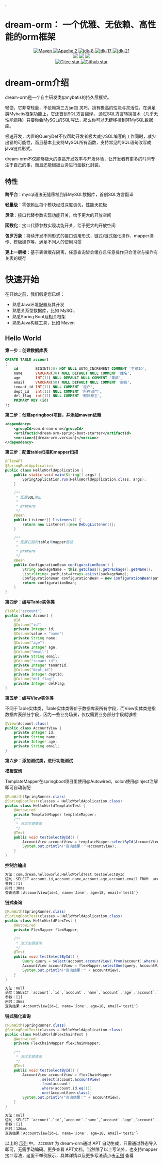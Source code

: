 <img src="./doc/public/logo.png" style="zoom:25%;" />


# dream-orm： 一个优雅、无依赖、高性能的orm框架

<p align="center">
    <a target="_blank" href="https://search.maven.org/search?q=dream-orm">
        <img src="https://img.shields.io/maven-central/v/com.dream-orm/dream-orm?label=Maven%20Central" alt="Maven" />
    </a>
    <a target="_blank" href="https://www.apache.org/licenses/LICENSE-2.0.txt">
		<img src="https://img.shields.io/:license-Apache2-blue.svg" alt="Apache 2" />
	</a>
    <a target="_blank" href="https://www.oracle.com/java/technologies/javase/javase-jdk8-downloads.html">
		<img src="https://img.shields.io/badge/JDK-8-green.svg" alt="jdk-8" />
	</a>
    <a target="_blank" href="https://www.oracle.com/java/technologies/javase/jdk17-archive-downloads.html">
		<img src="https://img.shields.io/badge/JDK-17-green.svg" alt="jdk-17" />
	</a>
    <a target="_blank" href="https://www.oracle.com/java/technologies/javase/jdk21-archive-downloads.html">
		<img src="https://img.shields.io/badge/JDK-21-green.svg" alt="jdk-21" />
	</a>
    <br />
        <img src="https://img.shields.io/badge/SpringBoot-v2.x-blue">
        <img src="https://img.shields.io/badge/SpringBoot-v3.x-blue">
        <a target="_blank" href='https://gitee.com/noear/solon'><img src="https://img.shields.io/badge/Solon-v2.x-blue"></a>
    <br />
    <a target="_blank" href='https://gitee.com/moxiaoai/dream-orm'>
		<img src='https://gitee.com/moxiaoai/dream-orm/badge/star.svg' alt='Gitee star'/>
	</a>
    <a target="_blank" href='https://github.com/dream-orm/dream-orm'>
		<img src="https://img.shields.io/github/stars/dream-orm/dream-orm.svg?logo=github" alt="Github star"/>
	</a>
</p>

# dream-orm介绍

dream-orm是一个自主研发类似mybatis的持久层框架。

轻便，它非常轻量，不依赖第三方jar包 灵巧，拥有极高的性能与灵活性，在满足类Mybatis框架功能上，它还首创SQL方言翻译，
通过SQL方言转换技术（几乎无性能损耗）只要你会MySQL的SQL写法，那么你可以无缝移植到非MySQL数据库。

极速开发，内置的QueryDef不仅帮助开发者极大减少SQL编写的工作同时，减少出错的可能性，而且基本上支持MySQL所有函数，支持常见的SQL语句改写成java链式形式。

dream-orm不仅能够极大的提高开发效率与开发体验，让开发者有更多的时间专注于自己的事，而且还能根据业务进行函数化封装。

## 特性

**跨平台**：mysql语法无缝移植到非MySQL数据库，首创SQL方言翻译

**轻量级**：零依赖且每个模块经过深度调优，性能天花板

**灵活**：接口代替参数实现功能开关，给予更大的开放空间

**函数化**：接口代替参数实现功能开关，给予更大的开放空间

**包罗万象**：持续开发不同形式的接口调用形式，链式\链式强化操作、mapper操作、模板操作等，满足不同人的使用习惯

**更上一层楼**：基于表做缓存隔离，任意查询皆会缓存且任意操作只会清空与操作有关表的缓存

# 快速开始
在开始之前，我们假定您已经：

- 熟悉Java环境配置及其开发
- 熟悉关系型数据库，比如 MySQL
- 熟悉Spring Boot及相关框架
- 熟悉Java构建工具，比如 Maven

##  Hello World

**第一步：创建数据库表**

```sql
CREATE TABLE account
(
    id        BIGINT(20) NOT NULL AUTO_INCREMENT COMMENT '主键ID',
    name      VARCHAR(30) NULL DEFAULT NULL COMMENT '姓名',
    age       INT(11) NULL DEFAULT NULL COMMENT '年龄',
    email     VARCHAR(50) NULL DEFAULT NULL COMMENT '邮箱',
    tenant_id INT(11) NULL COMMENT '租户',
    dept_id   int(11) NULL COMMENT '所在部门',
    del_flag  int(11) NULL COMMENT '删除标志',
    PRIMARY KEY (id)
);
```

**第二步：创建springboot项目，并添加maven依赖**

```xml
<dependency>
    <groupId>com.dream-orm</groupId>
    <artifactId>dream-orm-spring-boot-starter</artifactId>
    <version>${dream-orm.version}</version>
</dependency>
```

**第三步：配置table扫描和mapper扫描**

```java
@FlexAPT
@SpringBootApplication
public class HelloWorldApplication {
    public static void main(String[] args) {
        SpringApplication.run(HelloWorldApplication.class, args);
    }

    /**
     * 配置SQL输出
     *
     * @return
     */
    @Bean
    public Listener[] listeners() {
        return new Listener[]{new DebugListener()};
    }

    /**
     * 配置扫描的table和mapper路径
     *
     * @return
     */
    @Bean
    public ConfigurationBean configurationBean() {
        String packageName = this.getClass().getPackage().getName();
        List<String> pathList=Arrays.asList(packageName);
        ConfigurationBean configurationBean = new ConfigurationBean(pathList, pathList);
        return configurationBean;
    }
}
```

**第四步：编写Table实体类**

```java
@Table("account")
public class Account {
    @Id
    @Column("id")
    private Integer id;
    @Column(value = "name")
    private String name;
    @Column("age")
    private Integer age;
    @Column("email")
    private String email;
    @Column("tenant_id")
    private Integer tenantId;
    @Column("dept_id")
    private Integer deptId;
    @Column("del_flag")
    private Integer delFlag;
}
```

**第五步：编写View实体类**

不同于Table实体类，Table实体类等价于数据库表所有字段，而View实体类是指数据库表部分字段，因为一些业务场景，仅仅需要业务部分字段就够啦

```java
@View(Account.class)
public class AccountView {
    private Integer id;
    private String name;
    private Integer age;
    private String email;
}
```

**第六步：添加测试类，进行功能测试**

**模板查询**

TemplateMapper在springboot项目里使用@Autowired，solon使用@Inject注解即可自动装配

```java
@RunWith(SpringRunner.class)
@SpringBootTest(classes = HelloWorldApplication.class)
public class HelloWorldTemplateTest {
    @Autowired
    private TemplateMapper templateMapper;
    /**
     * 测试主键查询
     */
    @Test
    public void testSelectById() {
        AccountView accountView = templateMapper.selectById(AccountView.class, 1);
        System.out.println("查询结果："+accountView);
    }
}
```

**控制台输出**

```tex
方法：com.dream.helloworld.HelloWorldTest.testSelectById
语句：SELECT account.id,account.name,account.age,account.email FROM  account WHERE account.id=?
参数：[1]
用时：30ms
查询结果：AccountView{id=1, name='Jone', age=18, email='test1'}
```

**链式查询**

```java
@RunWith(SpringRunner.class)
@SpringBootTest(classes = HelloWorldApplication.class)
public class HelloWorldFlexTest {
    @Autowired
    private FlexMapper flexMapper;

    /**
     * 测试主键查询
     */
    @Test
    public void testSelectById() {
        Query query = select(account.accountView).from(account).where(account.id.eq(1));
        AccountView accountView = flexMapper.selectOne(query, AccountView.class);
        System.out.println("查询结果：" + accountView);
    }
}
```

```tex
方法：null
语句：SELECT `account`.`id`,`account`.`name`,`account`.`age`,`account`.`email` FROM `account`  WHERE `account`.`id`=?
参数：[1]
用时：36ms
查询结果：AccountView{id=1, name='Jone', age=18, email='test1'}
```

**链式强化查询**

```java
@RunWith(SpringRunner.class)
@SpringBootTest(classes = HelloWorldApplication.class)
public class HelloWorldFlexChainTest {
    @Autowired
    private FlexChainMapper flexChainMapper;

    /**
     * 测试主键查询
     */
    @Test
    public void testSelectById() {
        AccountView accountView = flexChainMapper
                .select(account.accountView)
                .from(account)
                .where(account.id.eq(1))
                .one(AccountView.class);
        System.out.println("查询结果：" + accountView);
    }
}
```

```tex
方法：null
语句：SELECT `account`.`id`,`account`.`name`,`account`.`age`,`account`.`email` FROM `account`  WHERE `account`.`id`=?
参数：[1]
用时：126ms
查询结果：AccountView{id=1, name='Jone', age=18, email='test1'}
```

以上的 [示列](https://gitee.com/moxiaoai/dream-orm/tree/master/dream-orm-hello-world) 中， `ACCOUNT` 为 dream-orm通过 APT 自动生成，只需通过静态导入即可，无需手动编码。更多查看 APT文档。当然除了以上写法外，也支持mapper接口写法，这里不举例展示，具体详情以及更多写法请点击[示列](https://gitee.com/moxiaoai/dream-orm/tree/master/dream-orm-hello-world) 查看


